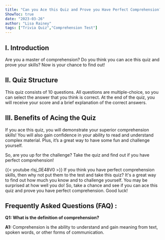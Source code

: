```yaml
---
title: "Can you Ace this Quiz and Prove you Have Perfect Comprehension? Find Out Now!"
ShowToc: true 
date: "2023-03-26"
author: "Lisa Rainey" 
tags: ["Trivia Quiz","Comprehension Test"]
---
```

## I. Introduction

Are you a master of comprehension? Do you think you can ace this quiz and prove your skills? Now is your chance to find out! 

## II. Quiz Structure

This quiz consists of 10 questions. All questions are multiple-choice, so you can select the answer that you think is correct. At the end of the quiz, you will receive your score and a brief explanation of the correct answers. 

## III. Benefits of Acing the Quiz

If you ace this quiz, you will demonstrate your superior comprehension skills! You will also gain confidence in your ability to read and understand complex material. Plus, it’s a great way to have some fun and challenge yourself. 

So, are you up for the challenge? Take the quiz and find out if you have perfect comprehension!

{{< youtube rIsj_0E48V0 >}} 
If you think you have perfect comprehension skills, then why not put them to the test and take this quiz? It's a great way to find out how much you know and to challenge yourself. You may be surprised at how well you do! So, take a chance and see if you can ace this quiz and prove you have perfect comprehension. Good luck!

## Frequently Asked Questions (FAQ) :
**Q1: What is the definition of comprehension?**

**A1:** Comprehension is the ability to understand and gain meaning from text, spoken words, or other forms of communication.





